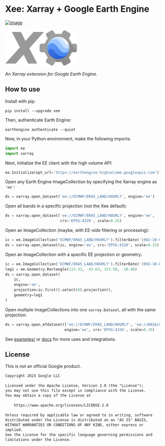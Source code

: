 # Xee: Xarray + Google Earth Engine

[![image](https://img.shields.io/pypi/v/xee.svg)](https://pypi.python.org/pypi/xee)

![Xee Logo](https://raw.githubusercontent.com/google/Xee/main/docs/xee-logo.png)

_An Xarray extension for Google Earth Engine._

## How to use

Install with pip:

```shell
pip install --upgrade xee
```

Then, authenticate Earth Engine:

```shell
earthengine authenticate --quiet
```

Now, in your Python environment, make the following imports:

```python
import ee
import xarray
```

Next, initialize the EE client with the high volume API:

```python
ee.Initialize(opt_url='https://earthengine-highvolume.googleapis.com')
```

Open any Earth Engine ImageCollection by specifying the Xarray engine as `'ee'`:

```python
ds = xarray.open_dataset('ee://ECMWF/ERA5_LAND/HOURLY', engine='ee')
```

Open all bands in a specific projection (not the Xee default):

```python
ds = xarray.open_dataset('ee://ECMWF/ERA5_LAND/HOURLY', engine='ee',
                         crs='EPSG:4326', scale=0.25)
```

Open an ImageCollection (maybe, with EE-side filtering or processing):

```python
ic = ee.ImageCollection('ECMWF/ERA5_LAND/HOURLY').filterDate('1992-10-05', '1993-03-31')
ds = xarray.open_dataset(ic, engine='ee', crs='EPSG:4326', scale=0.25)
```

Open an ImageCollection with a specific EE projection or geometry:

```python
ic = ee.ImageCollection('ECMWF/ERA5_LAND/HOURLY').filterDate('1992-10-05', '1993-03-31')
leg1 = ee.Geometry.Rectangle(113.33, -43.63, 153.56, -10.66)
ds = xarray.open_dataset(
    ic,
    engine='ee',
    projection=ic.first().select(0).projection(),
    geometry=leg1
)
```

Open multiple ImageCollections into one `xarray.Dataset`, all with the same projection:

```python
ds = xarray.open_mfdataset(['ee://ECMWF/ERA5_LAND/HOURLY', 'ee://NASA/GDDP-CMIP6'],
                           engine='ee', crs='EPSG:4326', scale=0.25)
```

See [examples/](examples/) or [docs](docs/) for more uses and integrations.

## License

This is not an official Google product.

```
Copyright 2023 Google LLC

Licensed under the Apache License, Version 2.0 (the "License");
you may not use this file except in compliance with the License.
You may obtain a copy of the License at

    https://www.apache.org/licenses/LICENSE-2.0

Unless required by applicable law or agreed to in writing, software
distributed under the License is distributed on an "AS IS" BASIS,
WITHOUT WARRANTIES OR CONDITIONS OF ANY KIND, either express or implied.
See the License for the specific language governing permissions and
limitations under the License.
```
